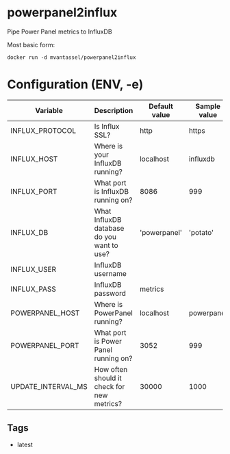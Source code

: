 # powerpanel2influx
Pipe Power Panel metrics to InfluxDB

Most basic form:

    docker run -d mvantassel/powerpanel2influx


# Configuration (ENV, -e)

Variable | Description | Default value | Sample value | Required?
-------- | ----------- | ------------- | ------------ | ---------
INFLUX_PROTOCOL | Is Influx SSL? | http | https | optional
INFLUX_HOST | Where is your InfluxDB running? | localhost | influxdb | recommended
INFLUX_PORT | What port is InfluxDB running on? | 8086 | 999 | optional
INFLUX_DB | What InfluxDB database do you want to use? | 'powerpanel' | 'potato' | required
INFLUX_USER | InfluxDB username | | | optional
INFLUX_PASS | InfluxDB password | metrics | | optional
POWERPANEL_HOST | Where is PowerPanel running? | localhost | powerpanel | optional
POWERPANEL_PORT | What port is Power Panel running on? | 3052 | 999 | optional
UPDATE_INTERVAL_MS | How often should it check for new metrics? | 30000 | 1000 | optional

## Tags

- latest
